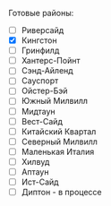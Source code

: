 Готовые районы:
- [ ] Риверсайд
- [x] Кингстон
- [ ] Гринфилд
- [ ] Хантерс-Пойнт
- [ ] Сэнд-Айленд
- [ ] Сауспорт
- [ ] Ойстер-Бэй
- [ ] Южный Милвилл
- [ ] Мидтаун
- [ ] Вест-Сайд
- [ ] Китайский Квартал
- [ ] Северный Милвилл
- [ ] Маленькая Италия
- [ ] Хилвуд
- [ ] Аптаун
- [ ] Ист-Сайд
- [ ] Диптон - в процессе